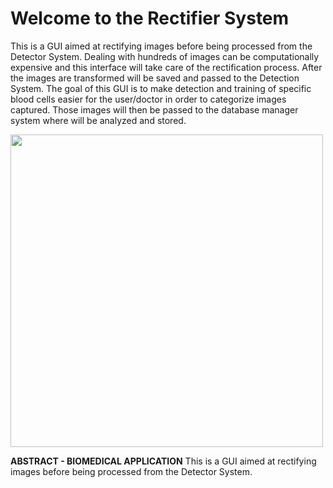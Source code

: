 # Welcome to the Rectifier System
This is a GUI aimed at rectifying images before being processed from the Detector System.
Dealing with hundreds of images can be computationally expensive and this interface will take care of the rectification process. After the images are transformed will be saved and passed to the Detection System. 
The goal of this GUI is to make detection and training of specific blood cells easier for the user/doctor in order to categorize images captured. Those images will then be passed to the database manager system where will be analyzed and stored.

<div>
<img src="https://user-images.githubusercontent.com/55800613/79786948-36c9c980-8314-11ea-8fa2-2ec6495786f4.png" height="500">
</div>

**ABSTRACT - BIOMEDICAL APPLICATION**
This is a GUI aimed at rectifying images before being processed from the Detector System.
